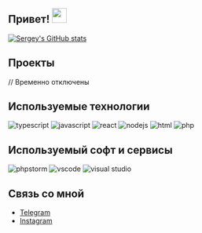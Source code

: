 ## Привет! <img src="https://raw.githubusercontent.com/MartinHeinz/MartinHeinz/master/wave.gif" width="30px"></img>

[![Sergey's GitHub stats](https://github-readme-stats.vercel.app/api?username=lifaus&count_private=true&show_icons=true&title_color=58a6ff&bg_color=0d1117&hide_border=true&icon_color=fafafa&text_color=fafafa&include_all_commits=true)](https://github.com/anuraghazra/github-readme-stats)

## Проекты

// Временно отключены

## Используемые технологии

![typescript](https://img.shields.io/badge/TypeScript-3178C6?style=for-the-badge&logo=TypeScript&logoColor=white)
![javascript](https://img.shields.io/badge/JavaScript-F7DF1E?style=for-the-badge&logo=JavaScript&logoColor=white)
![react](https://img.shields.io/badge/React-61DAFB?style=for-the-badge&logo=React&logoColor=white)
![nodejs](https://img.shields.io/badge/Node.JS-339933?style=for-the-badge&logo=Node.js&logoColor=white)
![html](https://img.shields.io/badge/HTML-E34F26?style=for-the-badge&logo=HTML5&logoColor=white)
![php](https://img.shields.io/badge/PHP-1572B6?style=for-the-badge&logo=PHP&logoColor=white)

## Используемый софт и сервисы

![phpstorm](https://img.shields.io/badge/PhPStorm-000000?style=for-the-badge&logo=PHPStorm&logoColor=white)
![vscode](https://img.shields.io/badge/VSCode-007ACC?style=for-the-badge&logo=VisualStudioCode&logoColor=white)
![visual studio](https://img.shields.io/badge/VisualStudio-5C2D91?style=for-the-badge&logo=VisualStudio&logoColor=white)

## Связь со мной
* [Telegram](https://t.me/lifaus)
* [Instagram](https://instagram.com/lifausd)
